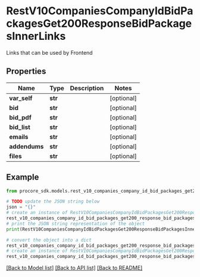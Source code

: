 # RestV10CompaniesCompanyIdBidPackagesGet200ResponseBidPackagesInnerLinks

Links that can be used by Frontend

## Properties

Name | Type | Description | Notes
------------ | ------------- | ------------- | -------------
**var_self** | **str** |  | [optional] 
**bid** | **str** |  | [optional] 
**bid_pdf** | **str** |  | [optional] 
**bid_list** | **str** |  | [optional] 
**emails** | **str** |  | [optional] 
**addendums** | **str** |  | [optional] 
**files** | **str** |  | [optional] 

## Example

```python
from procore_sdk.models.rest_v10_companies_company_id_bid_packages_get200_response_bid_packages_inner_links import RestV10CompaniesCompanyIdBidPackagesGet200ResponseBidPackagesInnerLinks

# TODO update the JSON string below
json = "{}"
# create an instance of RestV10CompaniesCompanyIdBidPackagesGet200ResponseBidPackagesInnerLinks from a JSON string
rest_v10_companies_company_id_bid_packages_get200_response_bid_packages_inner_links_instance = RestV10CompaniesCompanyIdBidPackagesGet200ResponseBidPackagesInnerLinks.from_json(json)
# print the JSON string representation of the object
print(RestV10CompaniesCompanyIdBidPackagesGet200ResponseBidPackagesInnerLinks.to_json())

# convert the object into a dict
rest_v10_companies_company_id_bid_packages_get200_response_bid_packages_inner_links_dict = rest_v10_companies_company_id_bid_packages_get200_response_bid_packages_inner_links_instance.to_dict()
# create an instance of RestV10CompaniesCompanyIdBidPackagesGet200ResponseBidPackagesInnerLinks from a dict
rest_v10_companies_company_id_bid_packages_get200_response_bid_packages_inner_links_from_dict = RestV10CompaniesCompanyIdBidPackagesGet200ResponseBidPackagesInnerLinks.from_dict(rest_v10_companies_company_id_bid_packages_get200_response_bid_packages_inner_links_dict)
```
[[Back to Model list]](../README.md#documentation-for-models) [[Back to API list]](../README.md#documentation-for-api-endpoints) [[Back to README]](../README.md)


